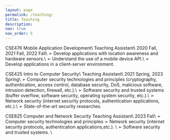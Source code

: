 ```yaml
---
layout: page
permalink: /teaching/
title: Teaching
description:
nav: true
nav_order: 5
---
```


CSE476 Mobile Application Development\\
Teaching Assistant\\
2020 Fall, 2021 Fall, 2022 Fall\\
➢ Develop applications with location awareness and hardware sensors.\\
➢ Understand the use of a mobile device API.\\
➢ Develop applications in a client-server environment.



CSE425 Intro to Computer Security\\
Teaching Assistant\\
2021 Spring, 2023 Spring\\
➢  Computer security technologies and principles (cryptography, authentication, access control, database security, DoS, malicious software, intrusion detection, firewall, etc.).\\
➢ Software security and trusted systems (buffer overflow, software security, operating system security, etc.).\\
➢  Network security (internet security protocols, authentication applications, etc.).\\
➢ State-of-the-art security researches.

CSE825 Computer and Network Security
Teaching Assistant\\
2023 Fall\\
➢  Computer security technologies and principles
➢  Network security (internet security protocols, authentication applications,etc.). \\
➢ Software security and trusted systems. \\